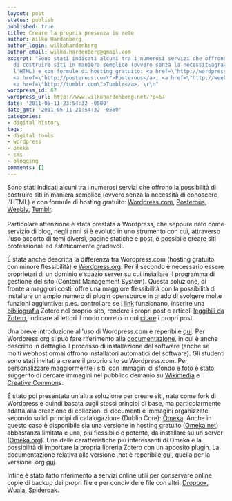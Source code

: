 ```yaml
---
layout: post
status: publish
published: true
title: Creare la propria presenza in rete
author: Wilko Hardenberg
author_login: wilkohardenberg
author_email: wilko.hardenberg@gmail.com
excerpt: "Sono stati indicati alcuni tra i numerosi servizi che offrono la possibilit&agrave;
  di costruire siti in maniera semplice (ovvero senza la necessit&agrave; di conoscere
  l'HTML) e con formule di hosting gratuito: <a href=\"http://wordpress.org\">Wordpress.com</a>,
  <a href=\"http://posterous.com\">Posterous</a>, <a href=\"http://weebly.com\">Weebly</a>,
  <a href=\"http://tumblr.com\">Tumblr</a>. \r\n"
wordpress_id: 67
wordpress_url: http://www.wilkohardenberg.net/?p=67
date: '2011-05-11 23:54:32 -0500'
date_gmt: '2011-05-11 21:54:32 -0500'
categories:
- digital history
tags:
- digital tools
- wordpress
- omeka
- cms
- blogging
comments: []
---
```

<p>Sono stati indicati alcuni tra i numerosi servizi che offrono la possibilit&agrave; di costruire siti in maniera semplice (ovvero senza la necessit&agrave; di conoscere l'HTML) e con formule di hosting gratuito: <a href="http://wordpress.org">Wordpress.com</a>, <a href="http://posterous.com">Posterous</a>, <a href="http://weebly.com">Weebly</a>, <a href="http://tumblr.com">Tumblr</a>.<br />
<a id="more"></a><a id="more-67"></a><br />
Particolare attenzione &egrave; stata prestata a Wordpress, che seppure nato come servizio di blog, negli anni si &egrave; evoluto in uno strumento con cui, attraverso l'uso accorto di temi diversi, pagine statiche e post, &egrave; possibile creare siti professionali ed esteticamente gradevoli.</p>
<p>&Eacute; stata anche descritta la differenza tra Wordpress.com (hosting gratuito con minore flessibilit&agrave;) e <a href="http://wordpress.org">Wordpress.org</a>. Per il secondo &egrave; necessario essere proprietari di un dominio e spazio server su cui installare il programma di gestione del sito (Content Management System). Questa soluzione, di fronte a maggiori costi, offre una maggiore flessibilit&agrave; con la possibilit&agrave; di installare un ampio numero di plugin opensource in grado di svolgere molte funzioni aggiuntive: p.es. controllare se i <a href="http://wordpress.org/extend/plugins/broken-link-checker/">link</a> funzionano, inserire una <a href="http://wordpress.org/extend/plugins/zotpress/">bibliografia</a> Zotero nel proprio sito, rendere i propri post e articoli <a href="http://wordpress.org/extend/plugins/scholarpress-coins/">leggibili da Zotero</a>, indicare ai lettori il modo correto in cui <a href="http://wordpress.org/extend/plugins/cite-this/">citare</a> i propri post.</p>
<p>Una breve introduzione all'uso di Wordpress.com &egrave; reperibile <a href="http://learn.wordpress.com/">qui</a>. Per Wordpress.org si pu&ograve; fare riferimento alla <a href="http://codex.wordpress.org/Main_Page">documentazione</a>, in cui &egrave; anche descritto in dettaglio il processo di installazione del software (anche se molti webhost ormai offrono installatori automatici del software). Gli studenti sono stati invitati a creare il proprio sito su Wordpress.com. Per personalizzare maggiormente i siti, con immagini di sfondo e foto &egrave; stato suggerito di cercare immagini nel pubblico demanio su <a href="http://commons.wikimedia.org/wiki/Main_Page">Wikimedia</a> e <a href="http://creativecommons.org">Creative Common</a>s.</p>
<p>&Eacute; stato poi presentata un'altra soluzione per creare siti, nata come fork di Wordpress e quindi basata sugli stessi principi di base, ma particolarmente adatta alla creazione di collezioni di documenti e immagini organizzate secondo solidi principi di catalogazione (Dublin Core): <a href="http://omeka.net">Omeka</a>. Anche in questo caso &egrave; disponibile sia una versione in hosting gratuito (<a href="http://omeka.net">Omeka.net</a>) abbastanza limitata e una, pi&ugrave; flessibile e potente, da installare su un server (<a href="http://omeka.org">Omeka.org</a>). Una delle caratteristiche pi&ugrave; interessanti di Omeka &egrave; la possibilit&agrave; di importare la propria libreria Zotero con un apposito plugin. La documentazione relativa alla versione .net &egrave; reperibile <a href="http://info.omeka.net/">qui</a>, quella per la versione .org <a href="http://omeka.org/codex/Documentation">qui</a>.</p>
<p>Infine &egrave; stato fatto riferimento a servizi online utili per conservare online copie di backup dei propri file e per condividere file con altri: <a href="http://dropbox.com">Dropbox</a>, <a href="http://wuala.com">Wuala</a>, <a href="http://spideroak.com">Spideroak</a>.</p>
